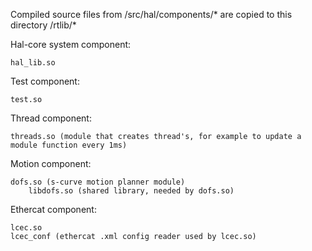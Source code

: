 Compiled source files from /src/hal/components/* are copied to this directory /rtlib/*

Hal-core system component:
	
	hal_lib.so
    
Test component:

	test.so 
	
Thread component:	

	threads.so (module that creates thread's, for example to update a module function every 1ms)
    
Motion component:
   
   	dofs.so (s-curve motion planner module)
    	libdofs.so (shared library, needed by dofs.so) 

Ethercat component:
	
	lcec.so
	lcec_conf (ethercat .xml config reader used by lcec.so)
